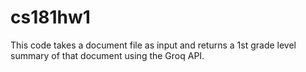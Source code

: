 # cs181hw1
 
This code takes a document file as input and returns a 1st grade level summary of that document using the Groq API. 
